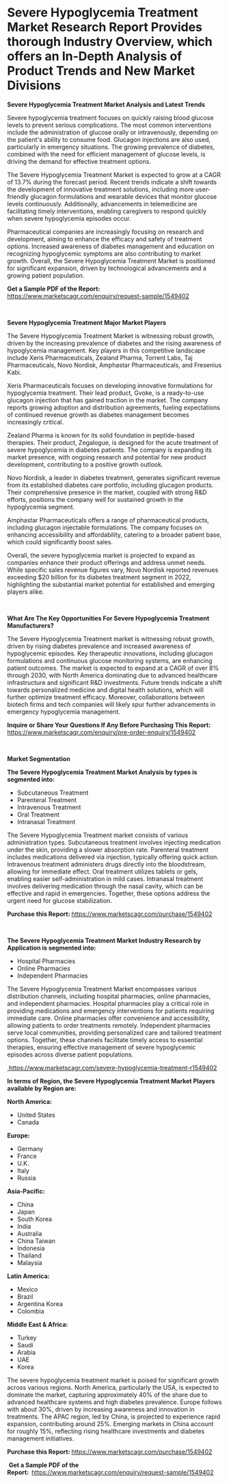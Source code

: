 <p><h1>Severe Hypoglycemia Treatment Market Research Report Provides thorough Industry Overview, which offers an In-Depth Analysis of Product Trends and New Market Divisions</h1></p><p><strong>Severe Hypoglycemia Treatment Market Analysis and Latest Trends</strong></p>
<p><p>Severe hypoglycemia treatment focuses on quickly raising blood glucose levels to prevent serious complications. The most common interventions include the administration of glucose orally or intravenously, depending on the patient's ability to consume food. Glucagon injections are also used, particularly in emergency situations. The growing prevalence of diabetes, combined with the need for efficient management of glucose levels, is driving the demand for effective treatment options. </p><p>The Severe Hypoglycemia Treatment Market is expected to grow at a CAGR of 13.7% during the forecast period. Recent trends indicate a shift towards the development of innovative treatment solutions, including more user-friendly glucagon formulations and wearable devices that monitor glucose levels continuously. Additionally, advancements in telemedicine are facilitating timely interventions, enabling caregivers to respond quickly when severe hypoglycemia episodes occur. </p><p>Pharmaceutical companies are increasingly focusing on research and development, aiming to enhance the efficacy and safety of treatment options. Increased awareness of diabetes management and education on recognizing hypoglycemic symptoms are also contributing to market growth. Overall, the Severe Hypoglycemia Treatment Market is positioned for significant expansion, driven by technological advancements and a growing patient population.</p></p>
<p><strong>Get a Sample PDF of the Report:&nbsp;</strong> <a href="https://www.marketscagr.com/enquiry/request-sample/1549402?utm_campaign=2515&utm_medium=2&utm_source=Github&utm_content=ia&utm_term=16042025&utm_id=severe-hypoglycemia-treatment">https://www.marketscagr.com/enquiry/request-sample/1549402</a></p>
<p>&nbsp;</p>
<p><strong>Severe Hypoglycemia Treatment Major Market Players</strong></p>
<p><p>The Severe Hypoglycemia Treatment Market is witnessing robust growth, driven by the increasing prevalence of diabetes and the rising awareness of hypoglycemia management. Key players in this competitive landscape include Xeris Pharmaceuticals, Zealand Pharma, Torrent Labs, Taj Pharmaceuticals, Novo Nordisk, Amphastar Pharmaceuticals, and Fresenius Kabi.</p><p>Xeris Pharmaceuticals focuses on developing innovative formulations for hypoglycemia treatment. Their lead product, Gvoke, is a ready-to-use glucagon injection that has gained traction in the market. The company reports growing adoption and distribution agreements, fueling expectations of continued revenue growth as diabetes management becomes increasingly critical.</p><p>Zealand Pharma is known for its solid foundation in peptide-based therapies. Their product, Zegalogue, is designed for the acute treatment of severe hypoglycemia in diabetes patients. The company is expanding its market presence, with ongoing research and potential for new product development, contributing to a positive growth outlook.</p><p>Novo Nordisk, a leader in diabetes treatment, generates significant revenue from its established diabetes care portfolio, including glucagon products. Their comprehensive presence in the market, coupled with strong R&D efforts, positions the company well for sustained growth in the hypoglycemia segment.</p><p>Amphastar Pharmaceuticals offers a range of pharmaceutical products, including glucagon injectable formulations. The company focuses on enhancing accessibility and affordability, catering to a broader patient base, which could significantly boost sales.</p><p>Overall, the severe hypoglycemia market is projected to expand as companies enhance their product offerings and address unmet needs. While specific sales revenue figures vary, Novo Nordisk reported revenues exceeding $20 billion for its diabetes treatment segment in 2022, highlighting the substantial market potential for established and emerging players alike.</p></p>
<p>&nbsp;</p>
<p><strong>What Are The Key Opportunities For Severe Hypoglycemia Treatment Manufacturers?</strong></p>
<p><p>The Severe Hypoglycemia Treatment market is witnessing robust growth, driven by rising diabetes prevalence and increased awareness of hypoglycemic episodes. Key therapeutic innovations, including glucagon formulations and continuous glucose monitoring systems, are enhancing patient outcomes. The market is expected to expand at a CAGR of over 8% through 2030, with North America dominating due to advanced healthcare infrastructure and significant R&D investments. Future trends indicate a shift towards personalized medicine and digital health solutions, which will further optimize treatment efficacy. Moreover, collaborations between biotech firms and tech companies will likely spur further advancements in emergency hypoglycemia management.</p></p>
<p><strong>Inquire or Share Your Questions If Any Before Purchasing This Report:</strong> <a href="https://www.marketscagr.com/enquiry/pre-order-enquiry/1549402?utm_campaign=2515&utm_medium=2&utm_source=Github&utm_content=ia&utm_term=16042025&utm_id=severe-hypoglycemia-treatment">https://www.marketscagr.com/enquiry/pre-order-enquiry/1549402</a></p>
<p>&nbsp;</p>
<p><strong>Market Segmentation</strong></p>
<p><strong>The Severe Hypoglycemia Treatment Market Analysis by types is segmented into:</strong></p>
<p><ul><li>Subcutaneous Treatment</li><li>Parenteral Treatment</li><li>Intravenous Treatment</li><li>Oral Treatment</li><li>Intranasal Treatment</li></ul></p>
<p><p>The Severe Hypoglycemia Treatment market consists of various administration types. Subcutaneous treatment involves injecting medication under the skin, providing a slower absorption rate. Parenteral treatment includes medications delivered via injection, typically offering quick action. Intravenous treatment administers drugs directly into the bloodstream, allowing for immediate effect. Oral treatment utilizes tablets or gels, enabling easier self-administration in mild cases. Intranasal treatment involves delivering medication through the nasal cavity, which can be effective and rapid in emergencies. Together, these options address the urgent need for glucose stabilization.</p></p>
<p><strong>Purchase this Report:&nbsp;</strong><a href="https://www.marketscagr.com/purchase/1549402?utm_campaign=2515&utm_medium=2&utm_source=Github&utm_content=ia&utm_term=16042025&utm_id=severe-hypoglycemia-treatment">https://www.marketscagr.com/purchase/1549402</a></p>
<p>&nbsp;</p>
<p><strong>The Severe Hypoglycemia Treatment Market Industry Research by Application is segmented into:</strong></p>
<p><ul><li>Hospital Pharmacies</li><li>Online Pharmacies</li><li>Independent Pharmacies</li></ul></p>
<p><p>The Severe Hypoglycemia Treatment Market encompasses various distribution channels, including hospital pharmacies, online pharmacies, and independent pharmacies. Hospital pharmacies play a critical role in providing medications and emergency interventions for patients requiring immediate care. Online pharmacies offer convenience and accessibility, allowing patients to order treatments remotely. Independent pharmacies serve local communities, providing personalized care and tailored treatment options. Together, these channels facilitate timely access to essential therapies, ensuring effective management of severe hypoglycemic episodes across diverse patient populations.</p></p>
<p><a href="https://www.marketscagr.com/severe-hypoglycemia-treatment-r1549402?utm_campaign=2515&utm_medium=2&utm_source=Github&utm_content=ia&utm_term=16042025&utm_id=severe-hypoglycemia-treatment">&nbsp;https://www.marketscagr.com/severe-hypoglycemia-treatment-r1549402</a></p>
<p><strong>In terms of Region, the Severe Hypoglycemia Treatment Market Players available by Region are:</strong></p>
<p>
    <p> <strong> North America: </strong>
        <ul>
            <li>United States</li>
            <li>Canada</li>
        </ul>
        </p> 
    <p> <strong> Europe: </strong>
        <ul>
            <li>Germany</li>
            <li>France</li>
            <li>U.K.</li>
            <li>Italy</li>
            <li>Russia</li>
        </ul>
        </p> 
    <p> <strong> Asia-Pacific: </strong>
        <ul>
            <li>China</li>
            <li>Japan</li>
            <li>South Korea</li>
            <li>India</li>
            <li>Australia</li>
            <li>China Taiwan</li>
            <li>Indonesia</li>
            <li>Thailand</li>
            <li>Malaysia</li>
        </ul>
        </p> 
    <p> <strong> Latin America: </strong>
        <ul>
            <li>Mexico</li>
            <li>Brazil</li>
            <li>Argentina Korea</li>
            <li>Colombia</li>
        </ul>
        </p> 
    <p> <strong> Middle East & Africa: </strong>
        <ul>
            <li>Turkey</li>
            <li>Saudi</li>
            <li>Arabia</li>
            <li>UAE</li>
            <li>Korea</li>
        </ul>
    </p>
    </p>
<p><p>The severe hypoglycemia treatment market is poised for significant growth across various regions. North America, particularly the USA, is expected to dominate the market, capturing approximately 40% of the share due to advanced healthcare systems and high diabetes prevalence. Europe follows with about 30%, driven by increasing awareness and innovation in treatments. The APAC region, led by China, is projected to experience rapid expansion, contributing around 25%. Emerging markets in China account for roughly 15%, reflecting rising healthcare investments and diabetes management initiatives.</p></p>
<p><strong>Purchase this Report: </strong><a href="https://www.marketscagr.com/purchase/1549402?utm_campaign=2515&utm_medium=2&utm_source=Github&utm_content=ia&utm_term=16042025&utm_id=severe-hypoglycemia-treatment">https://www.marketscagr.com/purchase/1549402</a></p>
<p>&nbsp;<strong>Get a Sample PDF of the Report:&nbsp;&nbsp;</strong><a href="https://www.marketscagr.com/enquiry/request-sample/1549402?utm_campaign=2515&utm_medium=2&utm_source=Github&utm_content=ia&utm_term=16042025&utm_id=severe-hypoglycemia-treatment">https://www.marketscagr.com/enquiry/request-sample/1549402</a></p>
<p><strong></strong></p>
<p><p></p><p></p><p></p></p>